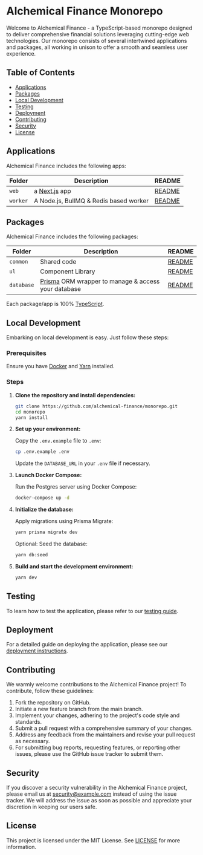 # Alchemical Finance Monorepo

Welcome to Alchemical Finance - a TypeScript-based monorepo designed to deliver comprehensive financial solutions leveraging cutting-edge web technologies. Our monorepo consists of several intertwined applications and packages, all working in unison to offer a smooth and seamless user experience.

## Table of Contents

- [Applications](#applications)
- [Packages](#packages)
- [Local Development](#local-development)
- [Testing](#testing)
- [Deployment](#deployment)
- [Contributing](#contributing)
- [Security](#security)
- [License](#license)

## Applications

Alchemical Finance includes the following apps:

| Folder   | Description                            | README                          |
| -------- | -------------------------------------- | ------------------------------- |
| `web`    | a [Next.js](https://nextjs.org) app    | [README](apps/web/README.md)    |
| `worker` | A Node.js, BullMQ & Redis based worker | [README](apps/worker/README.md) |

## Packages

Alchemical Finance includes the following packages:

| Folder     | Description                                                               | README                                |
| ---------- | ------------------------------------------------------------------------- | ------------------------------------- |
| `common`   | Shared code                                                               | [README](packages/common/README.md)   |
| `ul`       | Component Library                                                         | [README](packages/ul/README.md)       |
| `database` | [Prisma](https://prisma.io/) ORM wrapper to manage & access your database | [README](packages/database/README.md) |

Each package/app is 100% [TypeScript](https://www.typescriptlang.org/).

## Local Development

Embarking on local development is easy. Just follow these steps:

### Prerequisites

Ensure you have [Docker](https://www.docker.com/) and [Yarn](https://yarnpkg.com/) installed.

### Steps

1. **Clone the repository and install dependencies:**

   ```bash
   git clone https://github.com/alchemical-finance/monorepo.git
   cd monorepo
   yarn install
   ```

2. **Set up your environment:**

   Copy the `.env.example` file to `.env`:

   ```bash
   cp .env.example .env
   ```

   Update the `DATABASE_URL` in your `.env` file if necessary.

3. **Launch Docker Compose:**

   Run the Postgres server using Docker Compose:

   ```bash
   docker-compose up -d
   ```

4. **Initialize the database:**

   Apply migrations using Prisma Migrate:

   ```bash
   yarn prisma migrate dev
   ```

   Optional: Seed the database:

   ```bash
   yarn db:seed
   ```

5. **Build and start the development environment:**

   ```bash
   yarn dev
   ```

## Testing

To learn how to test the application, please refer to our [testing guide]().

## Deployment

For a detailed guide on deploying the application, please see our [deployment instructions]().

## Contributing

We warmly welcome contributions to the Alchemical Finance project! To contribute, follow these guidelines:

1. Fork the repository on GitHub.
2. Initiate a new feature branch from the main branch.
3. Implement your changes, adhering to the project's code style and standards.
4. Submit a pull request with a comprehensive summary of your changes.
5. Address any feedback from the maintainers and revise your pull request as necessary.
6. For submitting bug reports, requesting features, or reporting other issues, please use the GitHub issue tracker to submit them.

## Security

If you discover a security vulnerability in the Alchemical Finance project,
please email us at [security@example.com](mailto:) instead of using the issue
tracker. We will address the issue as soon as possible and appreciate your
discretion in keeping our users safe.

## License

This project is licensed under the MIT License. See [LICENSE](LICENSE) for more
information.
